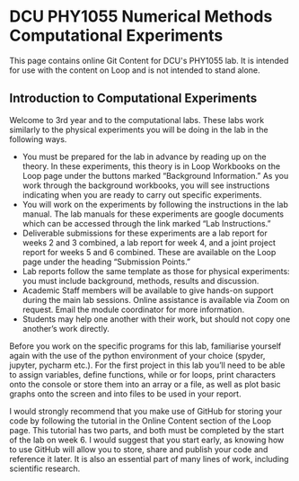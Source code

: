 # DCU PHY1055 Numerical Methods Computational Experiments
This page contains online Git Content for DCU's PHY1055 lab.  It is intended for use with the content on Loop and is not intended to stand alone.

## Introduction to Computational Experiments
Welcome to 3rd year and to the computational labs. These labs work similarly to the physical experiments you will be doing in the lab in the following ways. 
* You must be prepared for the lab in advance by reading up on the theory. In these experiments, this theory is in Loop Workbooks on the Loop page under the buttons marked “Background Information.” As you work through the background workbooks, you will see instructions indicating when you are ready to carry out specific experiments. 
* You will work on the experiments by following the instructions in the lab manual. The lab manuals for these experiments are google documents which can be accessed through the link marked “Lab Instructions.”
* Deliverable submissions for these experiments are a lab report for weeks 2 and 3 combined, a lab report for week 4, and a joint project report for weeks 5 and 6 combined. These are available on the Loop page under the heading “Submission Points.”
* Lab reports follow the same template as those for physical experiments: you must include background, methods, results and discussion.
* Academic Staff members will be available to give hands-on support during the main lab sessions. Online assistance is available via Zoom on request. Email the module coordinator for more information.
* Students may help one another with their work, but should not copy one another’s work directly.

Before you work on the specific programs for this lab, familiarise yourself again with the use of the python environment of your choice (spyder, jupyter, pycharm etc.). For the first project in this lab you’ll need to be able to assign variables, define functions, while or for loops, print characters onto the console or store them into an array or a file, as well as plot basic graphs onto the screen and into files to be used in your report.

I would strongly recommend that you make use of GitHub for storing your code by following the tutorial in the Online Content section of the Loop page. This tutorial has two parts, and both must be completed by the start of the lab on week 6. I would suggest that you start early, as knowing how to use GitHub will allow you to store, share and publish your code and reference it later. It is also an essential part of many lines of work, including scientific research.


